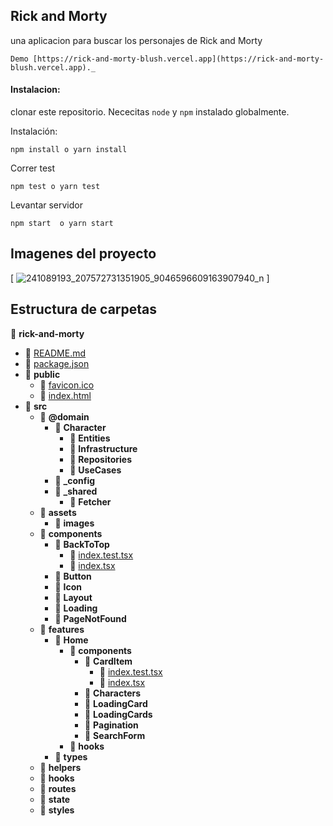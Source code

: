 

## Rick and Morty

una aplicacion para buscar los personajes de Rick and Morty
```
Demo [https://rick-and-morty-blush.vercel.app](https://rick-and-morty-blush.vercel.app)._
```
#### Instalacion:  

clonar este repositorio. Nececitas `node` y `npm` instalado globalmente.


Instalación:
```
npm install o yarn install
```  

Correr test  
```
npm test o yarn test 
```
Levantar servidor
```
npm start  o yarn start 
```

## Imagenes del proyecto


[ ![241089193_207572731351905_9046596609163907940_n](https://user-images.githubusercontent.com/8399289/131635527-9d7bfe4b-b726-4fe3-a570-b87ead393a4f.png) ]


## Estructura de carpetas

 📂 __rick\-and\-morty__
   - 📄 [README.md](README.md)
   - 📄 [package.json](package.json)
   - 📂 __public__
     - 📄 [favicon.ico](public/favicon.ico)
     - 📄 [index.html](public/index.html)
   - 📂 __src__
     - 📂 __@domain__
       - 📂 __Character__
         - 📂 __Entities__
         - 📂 __Infrastructure__
         - 📂 __Repositories__
         - 📂 __UseCases__
       - 📂 __\_config__
       - 📂 __\_shared__
         - 📂 __Fetcher__
     - 📂 __assets__
       - 📂 __images__
     - 📂 __components__
       - 📂 __BackToTop__
         - 📄 [index.test.tsx](src/components/BackToTop/index.test.tsx)
         - 📄 [index.tsx](src/components/BackToTop/index.tsx)
       - 📂 __Button__
       - 📂 __Icon__
       - 📂 __Layout__
       - 📂 __Loading__
       - 📂 __PageNotFound__
     - 📂 __features__
       - 📂 __Home__
         - 📂 __components__
           - 📂 __CardItem__
             - 📄 [index.test.tsx](src/features/Home/components/CardItem/index.test.tsx)
             - 📄 [index.tsx](src/features/Home/components/CardItem/index.tsx)    
           - 📂 __Characters__
           - 📂 __LoadingCard__
           - 📂 __LoadingCards__
           - 📂 __Pagination__
           - 📂 __SearchForm__
         - 📂 __hooks__
       - 📂 __types__
     - 📂 __helpers__
     - 📂 __hooks__
     - 📂 __routes__
     - 📂 __state__
     - 📂 __styles__